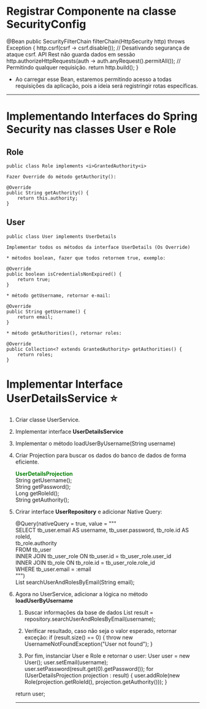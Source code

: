# Registrar Componente na classe SecurityConfig

@Bean
public SecurityFilterChain filterChain(HttpSecurity http) throws Exception {
    http.csrf(csrf -> csrf.disable()); // Desativando segurança de ataque csrf. API Rest não guarda dados em sessão
    http.authorizeHttpRequests(auth -> auth.anyRequest().permitAll()); // Permitindo qualquer requisição.
    return http.build();
}

* Ao carregar esse Bean, estaremos permitindo acesso a todas requisições da aplicação, pois a ideia será registringir rotas específicas.

---------------------------------------------------------------------------------------------

# Implementando Interfaces do Spring Security nas classes User e Role

## Role

    public class Role implements <i>GrantedAuthority<i>

    Fazer Override do método getAuthority():

    @Override
    public String getAuthority() {
        return this.authority;
    }

## User

    public class User implements UserDetails

    Implementar todos os métodos da interface UserDetails (Os Override)

    * métodos boolean, fazer que todos retornem true, exemplo:

    @Override
    public boolean isCredentialsNonExpired() {
        return true;
    }

    * método getUsername, retornar e-mail:

    @Override
    public String getUsername() {
        return email;
    }

    * método getAuthorities(), retornar roles:

    @Override
    public Collection<? extends GrantedAuthority> getAuthorities() {
        return roles;
    }

# Implementar Interface UserDetailsService ⭐


1. Criar classe UserService.
2. Implementar interface **UserDetailsService**
3. Implementar o método loadUserByUsername(String username)
4. Criar Projection para buscar os dados do banco de dados de forma eficiente.

    <span style="color: green"><strong>UserDetailsProjection</strong></span><br>
    String getUsername();<br>
	String getPassword();<br>
	Long getRoleId();<br>
	String getAuthority();<br>

5. Crirar interface **UserRepository** e adicionar Native Query:

    @Query(nativeQuery = true, value = """<br>
			SELECT tb_user.email AS username, tb_user.password, tb_role.id AS roleId, <br> tb_role.authority <br>
			FROM tb_user <br>
			INNER JOIN tb_user_role ON tb_user.id = tb_user_role.user_id <br>
			INNER JOIN tb_role ON tb_role.id = tb_user_role.role_id <br>
			WHERE tb_user.email = :email <br>
		""") <br>
    List<UserDetailsProjection> searchUserAndRolesByEmail(String email);

6. Agora no UserService, adicionar a lógica no método **loadUserByUsername**
    1. Buscar informações da base de dados
    List<UserDetailsProjection> result = repository.searchUserAndRolesByEmail(username);

    2. Verificar resultado, caso não seja o valor esperado, retornar exceção:
    if (result.size() == 0) {
        throw new UsernameNotFoundException("User not found");
    }

    3. Por fim, instanciar User e Role e retornar o user:
    User user = new User();
        user.setEmail(username);
        user.setPassword(result.get(0).getPassword());
        for (UserDetailsProjection projection : result) {
            user.addRole(new Role(projection.getRoleId(), projection.getAuthority()));
    }

    return user;

    <hr>
